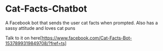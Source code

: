 # Cat-Facts-Chatbot
A Facebook bot that sends the user cat facts when prompted. Also has a sassy attitude and loves cat puns

Talk to it on here[https://www.facebook.com/Cat-Facts-Bot-1537899319849708/?fref=ts]

